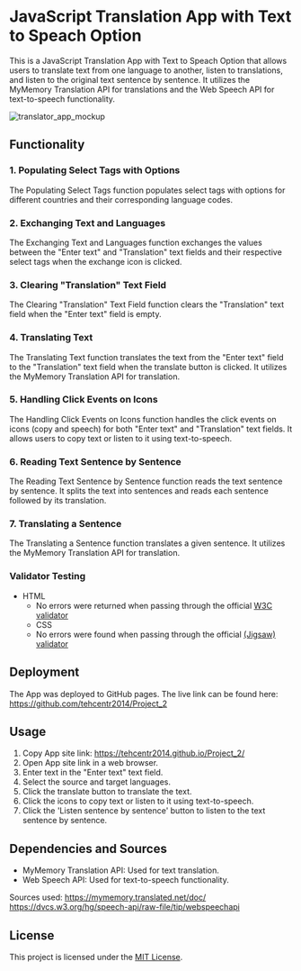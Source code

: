 # JavaScript Translation App with Text to Speach Option

This is a JavaScript Translation App with Text to Speach Option that allows users to translate text from one language to another, listen to translations, and listen to the original text sentence by sentence. It utilizes the MyMemory Translation API for translations and the Web Speech API for text-to-speech functionality.

![translator_app_mockup](https://github.com/tehcentr2014/Project_2/assets/161617022/8b258587-bc63-487c-af80-e03dcf74e3e9)

## Functionality

### 1. Populating Select Tags with Options

The Populating Select Tags function populates select tags with options for different countries and their corresponding language codes.

### 2. Exchanging Text and Languages

The Exchanging Text and Languages function exchanges the values between the "Enter text" and "Translation" text fields and their respective select tags when the exchange icon is clicked.

### 3. Clearing "Translation" Text Field

The Clearing "Translation" Text Field function clears the "Translation" text field when the "Enter text" field is empty.

### 4. Translating Text

The Translating Text function translates the text from the "Enter text" field to the "Translation" text field when the translate button is clicked. It utilizes the MyMemory Translation API for translation.

### 5. Handling Click Events on Icons

The Handling Click Events on Icons function handles the click events on icons (copy and speech) for both "Enter text" and "Translation" text fields. It allows users to copy text or listen to it using text-to-speech.

### 6. Reading Text Sentence by Sentence

The Reading Text Sentence by Sentence function reads the text sentence by sentence. It splits the text into sentences and reads each sentence followed by its translation.

### 7. Translating a Sentence

The Translating a Sentence function translates a given sentence. It utilizes the MyMemory Translation API for translation.

### Validator Testing 

- HTML
  - No errors were returned when passing through the official [W3C validator](https://validator.w3.org)
  - CSS
  - No errors were found when passing through the official [(Jigsaw) validator](https://jigsaw.w3.org/css-validator)

## Deployment

The App was deployed to GitHub pages. 
The live link can be found here: https://github.com/tehcentr2014/Project_2

## Usage
1. Copy App site link: https://tehcentr2014.github.io/Project_2/
2. Open App site link in a web browser.
3. Enter text in the "Enter text" text field.
4. Select the source and target languages.
5. Click the translate button to translate the text.
6. Click the icons to copy text or listen to it using text-to-speech.
7. Click the 'Listen sentence by sentence' button to listen to the text sentence by sentence.

## Dependencies and Sources

- MyMemory Translation API: Used for text translation.
- Web Speech API: Used for text-to-speech functionality.

Sources used:
https://mymemory.translated.net/doc/
https://dvcs.w3.org/hg/speech-api/raw-file/tip/webspeechapi


## License

This project is licensed under the [MIT License](LICENSE).
